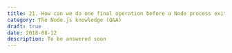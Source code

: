 ```yaml
---
title: 21. How can we do one final operation before a Node process exits? Can that operation be done asynchronously?
category: The Node.js knowledge (Q&A)
draft: true
date: 2018-08-12
description: To be answered soon
---
```

